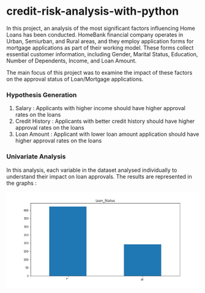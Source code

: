 # credit-risk-analysis-with-python

In this project, an analysis of the most significant factors influencing Home Loans has been conducted. HomeBank financial company operates in Urban, Semiurban, and Rural areas, and they employ application forms for mortgage applications as part of their working model. These forms collect essential customer information, including Gender, Marital Status, Education, Number of Dependents, Income, and Loan Amount.

The main focus of this project was to examine the impact of these factors on the approval status of Loan/Mortgage applications.

### Hypothesis Generation

1. Salary : Applicants with higher income  should have higher approval rates on the loans
2. Credit History : Applicants with better credit history should have higher approval rates on the loans
3. Loan Amount : Applicant with lower loan amount application should have higher approval rates on the loans

### Univariate Analysis

In this analysis, each variable in the dataset analysed individually to understand their impact on loan approvals. The results are represented in the graphs :

![alt text](https://github.com/begussimo/credit-risk-analysis-with-python/blob/main/images/Loan_Status.jpeg)